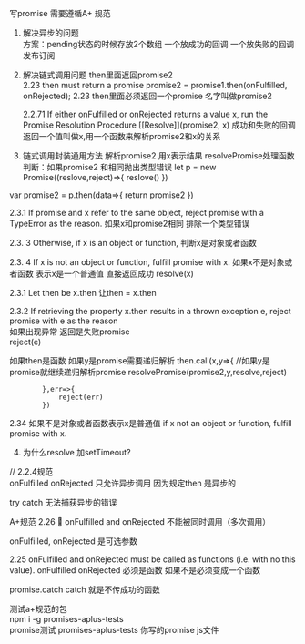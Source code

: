 写promise 需要遵循A+ 规范 
1. 解决异步的问题  
  方案：pending状态的时候存放2个数组 一个放成功的回调 一个放失败的回调 发布订阅   
2. 解决链式调用问题  then里面返回promise2  
   2.23 then must return a promise 
   promise2 = promise1.then(onFulfilled, onRejected); 
   2.23 then里面必须返回一个promise 名字叫做promise2  

   2.2.71  If either onFulfilled or onRejected returns a value x, run the Promise Resolution Procedure [[Resolve]](promise2, x)
   成功和失败的回调 返回一个值叫做x,用一个函数来解析promise2和x的关系   

3. 链式调用封装通用方法 解析promise2 用x表示结果  resolvePromise处理函数  
 判断：如果promise2 和相同抛出类型错误 
 let p = new Promise((reslove,reject)=>{
     reslove()
 })

var  promise2 = p.then(data=>{
    return promise2
})

 2.3.1  If promise and x refer to the same object, reject promise with a TypeError as the reason. 
 如果x和promise2相同 排除一个类型错误 

2.3. 3 
  Otherwise, if x is an object or function,
  判断x是对象或者函数 

2.3. 4 If x is not an object or function, fulfill promise with x.
如果x不是对象或者函数 表示x是一个普通值 直接返回成功 resolve(x)
 
2.3.1  Let then be x.then
    让then = x.then 

2.3.2 If retrieving the property x.then  results in a thrown exception e, reject  promise with e as the reason  
 如果出现异常 返回是失败promise  
 reject(e)

 如果then是函数 如果y是promise需要递归解析
    then.call(x,y=>{ //如果y是promise就继续递归解析promise
                resolvePromise(promise2,y,resolve,reject)

            },err=>{
                reject(err)
            })
2.34 如果不是对象或者函数表示x是普通值
if x not an object or function, fulfill promise with x.


4. 为什么resolve 加setTimeout?

// 2.2.4规范  
onFulfilled  onRejected 只允许异步调用
因为规定then 是异步的 

try catch 无法捕获异步的错误   




A+规范  2.26 
 onFulfilled and onRejected  不能被同时调用（多次调用）


onFulfilled, onRejected   是可选参数 

2.25 onFulfilled and onRejected must be called as functions (i.e. with no this value). 
onFulfilled onRejected 必须是函数 如果不是必须变成一个函数
 
promise.catch 
catch 就是不传成功的函数 

测试a+规范的包   
npm i -g promises-aplus-tests  
promise测试 
promises-aplus-tests  你写的promise js文件 